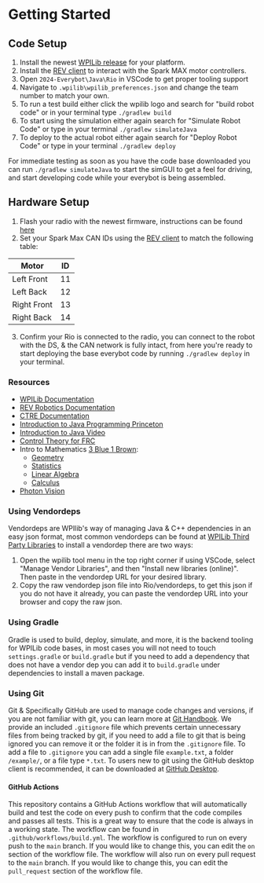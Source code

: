# Getting Started

## Code Setup
1. Install the newest [WPILib release](https://github.com/wpilibsuite/allwpilib/releases) for your platform.
2. Install the [REV client](https://docs.revrobotics.com/rev-hardware-client/) to interact with the Spark MAX motor 
controllers.
3. Open `2024-Everybot\Java\Rio` in VSCode to get proper tooling support
4. Navigate to `.wpilib\wpilib_preferences.json` and change the team number to match your own.
5. To run a test build either click the wpilib logo and search for "build robot code" or in your terminal type 
`./gradlew build`
6. To start using the simulation either again search for "Simulate Robot Code" or type in your terminal
`./gradlew simulateJava`
7. To deploy to the actual robot either again search for "Deploy Robot Code" or type in your terminal
`./gradlew deploy`

For immediate testing as soon as you have the code base downloaded you can run `./gradlew simulateJava` to start the
simGUI to get a feel for driving, and start developing code while your everybot is being assembled.

## Hardware Setup
1. Flash your radio with the newest firmware, instructions can be found 
[here](https://docs.wpilib.org/en/stable/docs/zero-to-robot/step-3/radio-programming.html)
2. Set your Spark Max CAN IDs using the [REV client](https://docs.revrobotics.com/rev-hardware-client/) to match the 
following table:

| Motor         | ID |
|---------------|----|
| Left Front    | 11 |
| Left Back     | 12 |
| Right Front   | 13 |
| Right Back    | 14 |

3. Confirm your Rio is connected to the radio, you can connect to the robot with the DS, & the CAN network is fully
intact, from here you're ready to start deploying the base everybot code by running `./gradlew deploy` in your terminal.

### Resources
- [WPILib Documentation](https://docs.wpilib.org/en/stable/)
- [REV Robotics Documentation](https://docs.revrobotics.com/)
- [CTRE Documentation](https://phoenix-documentation.readthedocs.io/en/latest/index.html)
- [Introduction to Java Programming Princeton](https://introcs.cs.princeton.edu/java/home/)
- [Introduction to Java Video](https://www.youtube.com/watch?v=A74TOX803D0&t)
- [Control Theory for FRC](https://controls-in-frc.link/)
- Intro to Mathematics [3 Blue 1 Brown](https://www.youtube.com/@3blue1brown): 
  - [Geometry](https://www.youtube.com/watch?v=GNcFjFmqEc8&list=PLZHQObOWTQDMXMi3bUMThGdYqos36X_lA)
  - [Statistics](https://www.youtube.com/watch?v=8idr1WZ1A7Q&list=PL0t49HdSsmyZHmM96zyRCf79kSBnb9RRH)
  - [Linear Algebra](https://www.youtube.com/watch?v=kjBOesZCoqc&list=PL0-GT3co4r2y2YErbmuJw2L5tW4Ew2O5B)
  - [Calculus](https://www.youtube.com/watch?v=WUvTyaaNkzM&list=PLZHQObOWTQDMsr9K-rj53DwVRMYO3t5Yr)
- [Photon Vision](https://docs.photonvision.org/en/latest/)

### Using Vendordeps
Vendordeps are WPIlib's way of managing Java & C++ dependencies in an easy json format, most common vendordeps can be
found at [WPILib Third Party Libraries](https://docs.wpilib.org/en/stable/docs/software/vscode-overview/3rd-party-libraries.html)
to install a vendordep there are two ways: 
1. Open the wpilib tool menu in the top right corner if using VSCode, select "Manage Vendor Libraries", and then 
"Install new libraries (online)". Then paste in the vendordep URL for your desired library.
2. Copy the raw vendordep json file into Rio/vendordeps, to get this json if you do not have it already, you can paste
the vendordep URL into your browser and copy the raw json.

### Using Gradle
Gradle is used to build, deploy, simulate, and more, it is the backend tooling for WPILib code bases, in most cases you
will not need to touch `settings.gradle` or `build.gradle` but if you need to add a dependency that does not have a 
vendor dep you can add it to `build.gradle` under dependencies to install a maven package.

### Using Git
Git & Specifically GitHub are used to manage code changes and versions, if you are not familiar with git, you can learn
more at [Git Handbook](https://guides.github.com/introduction/git-handbook/). We provide an included `.gitignore` file
which prevents certain unnecessary files from being tracked by git, if you need to add a file to git that is being 
ignored you can remove it or the folder it is in from the `.gitignore` file. To add a file to `.gitignore` you can
add a single file `example.txt`, a folder `/example/`, or a file type `*.txt`. To users new to git using the GitHub 
desktop client is recommended, it can be downloaded at [GitHub Desktop](https://desktop.github.com/).

#### GitHub Actions
This repository contains a GitHub Actions workflow that will automatically build and test the code on every push to 
confirm that the code compiles and passes all tests. This is a great way to ensure that the code is always in a working
state. The workflow can be found in `.github/workflows/build.yml`. The workflow is configured to run on every push to
the `main` branch. If you would like to change this, you can edit the `on` section of the workflow file. The workflow
will also run on every pull request to the `main` branch. If you would like to change this, you can edit the 
`pull_request` section of the workflow file.